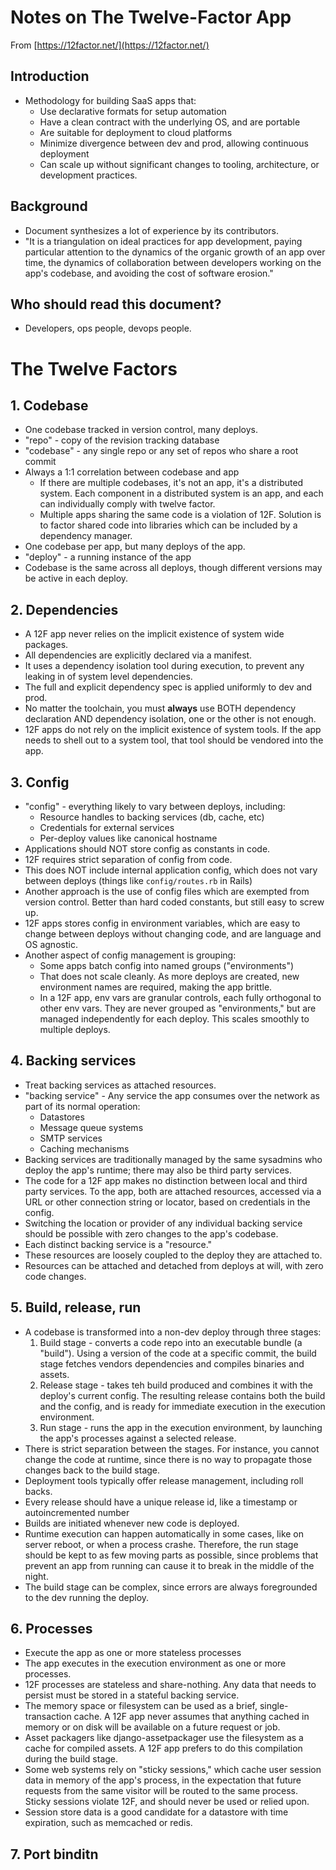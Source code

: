 # Notes on The Twelve-Factor App

From [https://12factor.net/](https://12factor.net/)

## Introduction 

* Methodology for building SaaS apps that:
    * Use declarative formats for setup automation
    * Have a clean contract with the underlying OS, and are portable
    * Are suitable for deployment to cloud platforms
    * Minimize divergence between dev and prod, allowing continuous deployment
    * Can scale up without significant changes to tooling, architecture, or development practices.

## Background

* Document synthesizes a lot of experience by its contributors.
* "It is a triangulation on ideal practices for app development, paying particular attention to the dynamics of the organic growth of an app over time, the dynamics of collaboration between developers working on the app's codebase, and avoiding the cost of software erosion."

## Who should read this document?

* Developers, ops people, devops people.

# The Twelve Factors

## 1. Codebase

* One codebase tracked in version control, many deploys.
* "repo" - copy of the revision tracking database
* "codebase" - any single repo or any set of repos who share a root commit
* Always a 1:1 correlation between codebase and app
    * If there are multiple codebases, it's not an app, it's a distributed system. Each component in a distributed system is an app, and each can individually comply with twelve factor.
    * Multiple apps sharing the same code is a violation of 12F. Solution is to factor shared code into libraries which can be included by a dependency manager.
* One codebase per app, but many deploys of the app.
* "deploy" - a running instance of the app
* Codebase is the same across all deploys, though different versions may be active in each deploy.

## 2. Dependencies

* A 12F app never relies on the implicit existence of system wide packages.
* All dependencies are explicitly declared via a manifest.
* It uses a dependency isolation tool during execution, to prevent any leaking in of system level dependencies.
* The full and explicit dependency spec is applied uniformly to dev and prod.
* No matter the toolchain, you must **always** use BOTH dependency declaration AND dependency isolation, one or the other is not enough.
* 12F apps do not rely on the implicit existence of system tools. If the app needs to shell out to a system tool, that tool should be vendored into the app.

## 3. Config

* "config" - everything likely to vary between deploys, including:
    * Resource handles to backing services (db, cache, etc)
    * Credentials for external services
    * Per-deploy values like canonical hostname
* Applications should NOT store config as constants in code.
* 12F requires strict separation of config from code.
* This does NOT include internal application config, which does not vary between deploys (things like `config/routes.rb` in Rails)
* Another approach is the use of config files which are exempted from version control. Better than hard coded constants, but still easy to screw up.
* 12F apps stores config in environment variables, which are easy to change between deploys without changing code, and are language and OS agnostic.
* Another aspect of config management is grouping:
    * Some apps batch config into named groups ("environments")
    * That does not scale cleanly. As more deploys are created, new environment names are required, making the app brittle.
    * In a 12F app, env vars are granular controls, each fully orthogonal to other env vars. They are never grouped as "environments," but are managed independently for each deploy. This scales smoothly to multiple deploys.

## 4. Backing services

* Treat backing services as attached resources.
* "backing service" - Any service the app consumes over the network as part of its normal operation:
    * Datastores
    * Message queue systems
    * SMTP services
    * Caching mechanisms
* Backing services are traditionally managed by the same sysadmins who deploy the app's runtime; there may also be third party services.
* The code for a 12F app makes no distinction between local and third party services. To the app, both are attached resources, accessed via a URL or other connection string or locator, based on credentials in the config.
* Switching the location or provider of any individual backing service should be possible with zero changes to the app's codebase.
* Each distinct backing service is a "resource."
* These resources are loosely coupled to the deploy they are attached to.
* Resources can be attached and detached from deploys at will, with zero code changes.

## 5. Build, release, run

* A codebase is transformed into a non-dev deploy through three stages:
    1. Build stage - converts a code repo into an executable bundle (a "build"). Using a version of the code at a specific commit, the build stage fetches vendors dependencies and compiles binaries and assets.
    1. Release stage - takes teh build produced and combines it with the deploy's current config. The resulting release contains both the build and the config, and is ready for immediate execution in the execution environment.
    1. Run stage - runs the app in the execution environment, by launching the app's processes against a selected release.
* There is strict separation between the stages. For instance, you cannot change the code at runtime, since there is no way to propagate those changes back to the build stage.
* Deployment tools typically offer release management, including roll backs.
* Every release should have a unique release id, like a timestamp or autoincremented number
* Builds are initiated whenever new code is deployed.
* Runtime execution can happen automatically in some cases, like on server reboot, or when a process crashe. Therefore, the run stage should be kept to as few moving parts as possible, since problems that prevent an app from running can cause it to break in the middle of the night.
* The build stage can be complex, since errors are always foregrounded to the dev running the deploy.

## 6. Processes

* Execute the app as one or more stateless processes
* The app executes in the execution environment as one or more processes.
* 12F processes are stateless and share-nothing. Any data that needs to persist must be stored in a stateful backing service.
* The memory space or filesystem can be used as a brief, single-transaction cache. A 12F app never assumes that anything cached in memory or on disk will be available on a future request or job.
* Asset packagers like django-assetpackager use the filesystem as a cache for compiled assets. A 12F app prefers to do this compilation during the build stage.
* Some web systems rely on "sticky sessions," which cache user session data in memory of the app's process, in the expectation that future requests from the same visitor will be routed to the same process. Sticky sessions violate 12F, and should never be used or relied upon.
* Session store data is a good candidate for a datastore with time expiration, such as memcached or redis.

## 7. Port binditn
